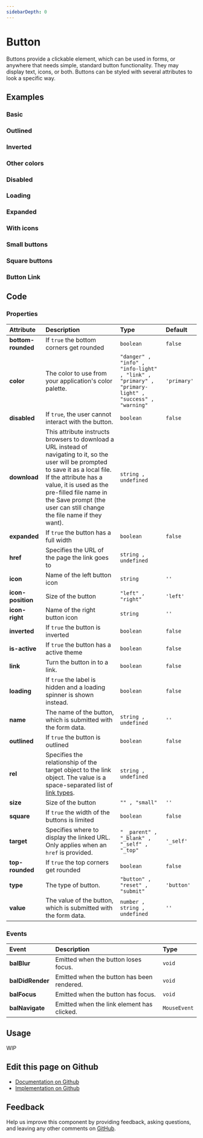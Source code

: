 ```yaml
---
sidebarDepth: 0
---
```


# Button


<!-- START: human documentation top -->

Buttons provide a clickable element, which can be used in forms, or anywhere that needs simple, standard button functionality. They may display text, icons, or both. Buttons can be styled with several attributes to look a specific way.

<!-- END: human documentation top -->

<ClientOnly><docs-component-tabs></docs-component-tabs></ClientOnly>


## Examples

### Basic

<ClientOnly><docs-demo-bal-button-5></docs-demo-bal-button-5></ClientOnly>


### Outlined

<ClientOnly><docs-demo-bal-button-6></docs-demo-bal-button-6></ClientOnly>


### Inverted

<ClientOnly><docs-demo-bal-button-7></docs-demo-bal-button-7></ClientOnly>


### Other colors

<ClientOnly><docs-demo-bal-button-8></docs-demo-bal-button-8></ClientOnly>


### Disabled

<ClientOnly><docs-demo-bal-button-9></docs-demo-bal-button-9></ClientOnly>


### Loading

<ClientOnly><docs-demo-bal-button-10></docs-demo-bal-button-10></ClientOnly>


### Expanded

<ClientOnly><docs-demo-bal-button-11></docs-demo-bal-button-11></ClientOnly>


### With icons

<ClientOnly><docs-demo-bal-button-12></docs-demo-bal-button-12></ClientOnly>


### Small buttons

<ClientOnly><docs-demo-bal-button-13></docs-demo-bal-button-13></ClientOnly>


### Square buttons

<ClientOnly><docs-demo-bal-button-14></docs-demo-bal-button-14></ClientOnly>


### Button Link

<ClientOnly><docs-demo-bal-button-15></docs-demo-bal-button-15></ClientOnly>



## Code



### Properties


| Attribute          | Description                                                                                                                                                                                                                                                                               | Type                                                                                              | Default     |
| :----------------- | :---------------------------------------------------------------------------------------------------------------------------------------------------------------------------------------------------------------------------------------------------------------------------------------- | :------------------------------------------------------------------------------------------------ | :---------- |
| **bottom-rounded** | If `true` the bottom corners get rounded                                                                                                                                                                                                                                                  | `boolean`                                                                                         | `false`     |
| **color**          | The color to use from your application's color palette.                                                                                                                                                                                                                                   | `"danger" , "info" , "info-light" , "link" , "primary" , "primary-light" , "success" , "warning"` | `'primary'` |
| **disabled**       | If `true`, the user cannot interact with the button.                                                                                                                                                                                                                                      | `boolean`                                                                                         | `false`     |
| **download**       | This attribute instructs browsers to download a URL instead of navigating to it, so the user will be prompted to save it as a local file. If the attribute has a value, it is used as the pre-filled file name in the Save prompt (the user can still change the file name if they want). | `string , undefined`                                                                              |             |
| **expanded**       | If `true` the button has a full width                                                                                                                                                                                                                                                     | `boolean`                                                                                         | `false`     |
| **href**           | Specifies the URL of the page the link goes to                                                                                                                                                                                                                                            | `string , undefined`                                                                              |             |
| **icon**           | Name of the left button icon                                                                                                                                                                                                                                                              | `string`                                                                                          | `''`        |
| **icon-position**  | Size of the button                                                                                                                                                                                                                                                                        | `"left" , "right"`                                                                                | `'left'`    |
| **icon-right**     | Name of the right button icon                                                                                                                                                                                                                                                             | `string`                                                                                          | `''`        |
| **inverted**       | If `true` the button is inverted                                                                                                                                                                                                                                                          | `boolean`                                                                                         | `false`     |
| **is-active**      | If `true` the button has a active theme                                                                                                                                                                                                                                                   | `boolean`                                                                                         | `false`     |
| **link**           | Turn the button in to a link.                                                                                                                                                                                                                                                             | `boolean`                                                                                         | `false`     |
| **loading**        | If `true` the label is hidden and a loading spinner is shown instead.                                                                                                                                                                                                                     | `boolean`                                                                                         | `false`     |
| **name**           | The name of the button, which is submitted with the form data.                                                                                                                                                                                                                            | `string , undefined`                                                                              | `''`        |
| **outlined**       | If `true` the button is outlined                                                                                                                                                                                                                                                          | `boolean`                                                                                         | `false`     |
| **rel**            | Specifies the relationship of the target object to the link object. The value is a space-separated list of [link types](https://developer.mozilla.org/en-US/docs/Web/HTML/Link_types).                                                                                                    | `string , undefined`                                                                              |             |
| **size**           | Size of the button                                                                                                                                                                                                                                                                        | `"" , "small"`                                                                                    | `''`        |
| **square**         | If `true` the width of the buttons is limited                                                                                                                                                                                                                                             | `boolean`                                                                                         | `false`     |
| **target**         | Specifies where to display the linked URL. Only applies when an `href` is provided.                                                                                                                                                                                                       | `" _parent" , "_blank" , "_self" , "_top"`                                                        | `'_self'`   |
| **top-rounded**    | If `true` the top corners get rounded                                                                                                                                                                                                                                                     | `boolean`                                                                                         | `false`     |
| **type**           | The type of button.                                                                                                                                                                                                                                                                       | `"button" , "reset" , "submit"`                                                                   | `'button'`  |
| **value**          | The value of the button, which is submitted with the form data.                                                                                                                                                                                                                           | `number , string , undefined`                                                                     | `''`        |

### Events


| Event            | Description                                 | Type         |
| :--------------- | :------------------------------------------ | :----------- |
| **balBlur**      | Emitted when the button loses focus.        | `void`       |
| **balDidRender** | Emitted when the button has been  rendered. | `void`       |
| **balFocus**     | Emitted when the button has focus.          | `void`       |
| **balNavigate**  | Emitted when the link element has clicked.  | `MouseEvent` |


## Usage

<!-- START: human documentation usage -->

WIP

<!-- END: human documentation usage -->



## Edit this page on Github

* [Documentation on Github](https://github.com/baloise/design-system/blob/master/docs/src/components/components/bal-button.md)
* [Implementation on Github](https://github.com/baloise/design-system/blob/master/packages/components/src/components/bal-button)

## Feedback

Help us improve this component by providing feedback, asking questions, and leaving any other comments on [GitHub](https://github.com/baloise/design-system/issues/new).

